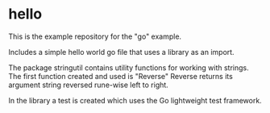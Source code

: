 # hello
This is the example repository for the "go" example.

Includes a simple hello world go file that uses a library as an import.

The package stringutil contains utility functions for working with strings. The first function created and used is "Reverse"
  Reverse returns its argument string reversed rune-wise left to right.

In the library a test is created which uses the Go lightweight test framework.
